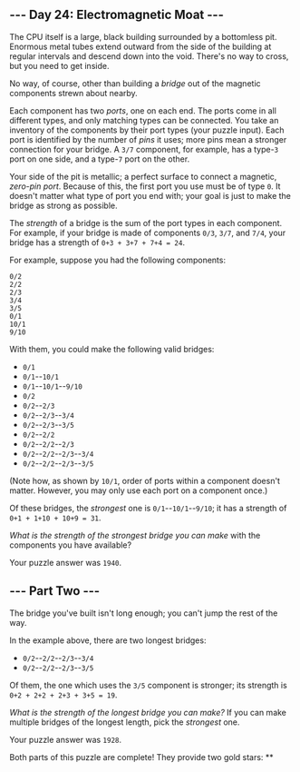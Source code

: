 ## \--- Day 24: Electromagnetic Moat ---

The CPU itself is a large, black building surrounded by a bottomless
pit. Enormous metal tubes extend outward from the side of the building
at regular intervals and descend down into the void. There's no way to
cross, but you need to get inside.

No way, of course, other than building a *bridge* out of the magnetic
components strewn about nearby.

Each component has two *ports*, one on each end. The ports come in all
different types, and only matching types can be connected. You take an
inventory of the components by their port types (your puzzle input).
Each port is identified by the number of *pins* it uses; more pins mean
a stronger connection for your bridge. A `3/7` component, for example,
has a type-`3` port on one side, and a type-`7` port on the other.

Your side of the pit is metallic; a perfect surface to connect a
magnetic, *zero-pin port*. Because of this, the first port you use must
be of type `0`. It doesn't matter what type of port you end with; your
goal is just to make the bridge as strong as possible.

The *strength* of a bridge is the sum of the port types in each
component. For example, if your bridge is made of components `0/3`,
`3/7`, and `7/4`, your bridge has a strength of `0+3 + 3+7 + 7+4 = 24`.

For example, suppose you had the following components:

    0/2
    2/2
    2/3
    3/4
    3/5
    0/1
    10/1
    9/10

With them, you could make the following valid bridges:

  - `0/1`
  - `0/1`--`10/1`
  - `0/1`--`10/1`--`9/10`
  - `0/2`
  - `0/2`--`2/3`
  - `0/2`--`2/3`--`3/4`
  - `0/2`--`2/3`--`3/5`
  - `0/2`--`2/2`
  - `0/2`--`2/2`--`2/3`
  - `0/2`--`2/2`--`2/3`--`3/4`
  - `0/2`--`2/2`--`2/3`--`3/5`

(Note how, as shown by `10/1`, order of ports within a component doesn't
matter. However, you may only use each port on a component once.)

Of these bridges, the *strongest* one is `0/1`--`10/1`--`9/10`; it has a
strength of `0+1 + 1+10 + 10+9 = 31`.

*What is the strength of the strongest bridge you can make* with the
components you have available?

Your puzzle answer was `1940`.

## \--- Part Two ---

The bridge you've built isn't long enough; you can't jump the rest of
the way.

In the example above, there are two longest bridges:

  - `0/2`--`2/2`--`2/3`--`3/4`
  - `0/2`--`2/2`--`2/3`--`3/5`

Of them, the one which uses the `3/5` component is stronger; its
strength is `0+2 + 2+2 + 2+3 + 3+5 = 19`.

*What is the strength of the longest bridge you can make?* If you can
make multiple bridges of the longest length, pick the *strongest* one.

Your puzzle answer was `1928`.

Both parts of this puzzle are complete\! They provide two gold stars:
\*\*
